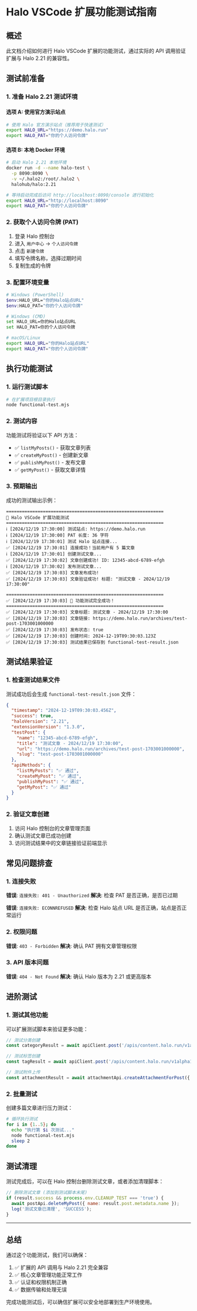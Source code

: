 # Halo VSCode 扩展功能测试指南

## 概述

此文档介绍如何进行 Halo VSCode 扩展的功能测试，通过实际的 API 调用验证扩展与 Halo 2.21 的兼容性。

## 测试前准备

### 1. 准备 Halo 2.21 测试环境

#### 选项 A: 使用官方演示站点
```bash
# 使用 Halo 官方演示站点（推荐用于快速测试）
export HALO_URL="https://demo.halo.run"
export HALO_PAT="你的个人访问令牌"
```

#### 选项 B: 本地 Docker 环境
```bash
# 启动 Halo 2.21 本地环境
docker run -d --name halo-test \
  -p 8090:8090 \
  -v ~/.halo2:/root/.halo2 \
  halohub/halo:2.21

# 等待启动完成后访问 http://localhost:8090/console 进行初始化
export HALO_URL="http://localhost:8090"
export HALO_PAT="你的个人访问令牌"
```

### 2. 获取个人访问令牌 (PAT)

1. 登录 Halo 控制台
2. 进入 `用户中心` → `个人访问令牌`
3. 点击 `新建令牌`
4. 填写令牌名称，选择过期时间
5. 复制生成的令牌

### 3. 配置环境变量

```bash
# Windows (PowerShell)
$env:HALO_URL="你的Halo站点URL"
$env:HALO_PAT="你的个人访问令牌"

# Windows (CMD)
set HALO_URL=你的Halo站点URL
set HALO_PAT=你的个人访问令牌

# macOS/Linux
export HALO_URL="你的Halo站点URL"
export HALO_PAT="你的个人访问令牌"
```

## 执行功能测试

### 1. 运行测试脚本

```bash
# 在扩展项目根目录执行
node functional-test.mjs
```

### 2. 测试内容

功能测试将验证以下 API 方法：

- ✅ `listMyPosts()` - 获取文章列表
- ✅ `createMyPost()` - 创建新文章  
- ✅ `publishMyPost()` - 发布文章
- ✅ `getMyPost()` - 获取文章详情

### 3. 预期输出

成功的测试输出示例：
```
============================================================
🧪 Halo VSCode 扩展功能测试
============================================================
ℹ️ [2024/12/19 17:30:00] 测试站点: https://demo.halo.run
ℹ️ [2024/12/19 17:30:00] PAT 长度: 36 字符
ℹ️ [2024/12/19 17:30:01] 测试 Halo 站点连接...
✅ [2024/12/19 17:30:01] 连接成功！当前用户有 5 篇文章
ℹ️ [2024/12/19 17:30:01] 创建测试文章...
✅ [2024/12/19 17:30:02] 文章创建成功! ID: 12345-abcd-6789-efgh
ℹ️ [2024/12/19 17:30:02] 发布测试文章...
✅ [2024/12/19 17:30:03] 文章发布成功!
✅ [2024/12/19 17:30:03] 文章验证成功! 标题: "测试文章 - 2024/12/19 17:30:00"

============================================================
✅ [2024/12/19 17:30:03] 🎉 功能测试完全成功！
============================================================
✅ [2024/12/19 17:30:03] 文章标题: 测试文章 - 2024/12/19 17:30:00
✅ [2024/12/19 17:30:03] 文章链接: https://demo.halo.run/archives/test-post-1703001000000
✅ [2024/12/19 17:30:03] 发布状态: true
✅ [2024/12/19 17:30:03] 创建时间: 2024-12-19T09:30:03.123Z
✅ [2024/12/19 17:30:03] 测试结果已保存到 functional-test-result.json
```

## 测试结果验证

### 1. 检查测试结果文件

测试成功后会生成 `functional-test-result.json` 文件：

```json
{
  "timestamp": "2024-12-19T09:30:03.456Z",
  "success": true,
  "haloVersion": "2.21",
  "extensionVersion": "1.3.0",
  "testPost": {
    "name": "12345-abcd-6789-efgh",
    "title": "测试文章 - 2024/12/19 17:30:00",
    "url": "https://demo.halo.run/archives/test-post-1703001000000",
    "slug": "test-post-1703001000000"
  },
  "apiMethods": {
    "listMyPosts": "✅ 通过",
    "createMyPost": "✅ 通过",
    "publishMyPost": "✅ 通过",
    "getMyPost": "✅ 通过"
  }
}
```

### 2. 验证文章创建

1. 访问 Halo 控制台的文章管理页面
2. 确认测试文章已成功创建
3. 访问测试结果中的文章链接验证前端显示

## 常见问题排查

### 1. 连接失败

**错误**: `连接失败: 401 - Unauthorized`
**解决**: 检查 PAT 是否正确，是否已过期

**错误**: `连接失败: ECONNREFUSED`
**解决**: 检查 Halo 站点 URL 是否正确，站点是否正常运行

### 2. 权限问题

**错误**: `403 - Forbidden`
**解决**: 确认 PAT 拥有文章管理权限

### 3. API 版本问题

**错误**: `404 - Not Found`
**解决**: 确认 Halo 版本为 2.21 或更高版本

## 进阶测试

### 1. 测试其他功能

可以扩展测试脚本来验证更多功能：

```javascript
// 测试分类创建
const categoryResult = await apiClient.post('/apis/content.halo.run/v1alpha1/categories', categoryData);

// 测试标签创建  
const tagResult = await apiClient.post('/apis/content.halo.run/v1alpha1/tags', tagData);

// 测试附件上传
const attachmentResult = await attachmentApi.createAttachmentForPost({...});
```

### 2. 批量测试

创建多篇文章进行压力测试：

```bash
# 循环执行测试
for i in {1..5}; do
  echo "执行第 $i 次测试..."
  node functional-test.mjs
  sleep 2
done
```

## 测试清理

测试完成后，可以在 Halo 控制台删除测试文章，或者添加清理脚本：

```javascript
// 删除测试文章 (添加到测试脚本末尾)
if (result.success && process.env.CLEANUP_TEST === 'true') {
  await postApi.deleteMyPost({ name: result.post.metadata.name });
  log('测试文章已清理', 'SUCCESS');
}
```

---

## 总结

通过这个功能测试，我们可以确保：

1. ✅ 扩展的 API 调用与 Halo 2.21 完全兼容
2. ✅ 核心文章管理功能正常工作
3. ✅ 认证和权限机制正确
4. ✅ 数据传输和处理无误

完成功能测试后，可以确信扩展可以安全地部署到生产环境使用。 